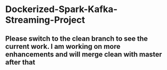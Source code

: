 # Dockerized-Spark-Kafka-Streaming-Project

## Please switch to the clean branch to see the current work. I am working on more enhancements and will merge clean with master after that
